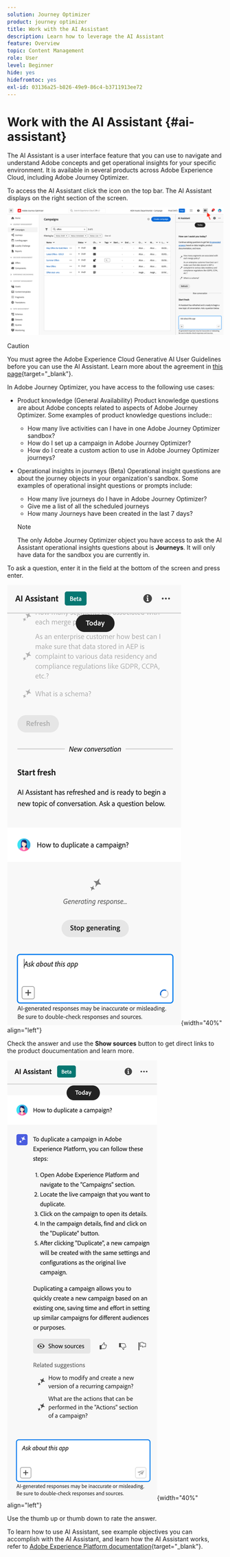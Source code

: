 ```yaml
---
solution: Journey Optimizer
product: journey optimizer
title: Work with the AI Assistant
description: Learn how to leverage the AI Assistant
feature: Overview
topic: Content Management
role: User
level: Beginner
hide: yes
hidefromtoc: yes
exl-id: 03136a25-b826-49e9-86c4-b3711913ee72
---
```

# Work with the AI Assistant {#ai-assistant}

The AI Assistant is a user interface feature that you can use to navigate and understand Adobe concepts and get operational insights for your specific environment. It is available in several products across Adobe Experience Cloud, including Adobe Journey Optimizer.

To access the AI Assistant click the icon on the top bar. The AI Assistant displays on the right section of the screen.

![](assets/do-not-localize/ai-assistant-open.png)


>[!CAUTION]
>
>You must agree the Adobe Experience Cloud Generative AI User Guidelines before you can use the AI Assistant. Learn more about the agreement in [this page](https://experienceleague.adobe.com/en/docs/experience-platform/landing/platform-ui/ai-assistant){target="_blank"}.

In Adobe Journey Optimizer, you have access to the following use cases:

* Product knowledge (General Availability)
    Product knowledge questions are about Adobe concepts related to aspects of Adobe Journey Optimizer. Some examples of product knowledge questions include::

    * How many live activities can I have in one Adobe Journey Optimizer sandbox?
    * How do I set up a campaign in Adobe Journey Optimizer?
    * How do I create a custom action to use in Adobe Journey Optimizer journeys?


* Operational insights in journeys (Beta)
    Operational insight questions are about the journey objects in your organization's sandbox. Some examples of operational insight questions or prompts include:

    * How many live journeys do I have in Adobe Journey Optimizer?
    * Give me a list of all the scheduled journeys
    * How many Journeys have been created in the last 7 days?

    >[!NOTE]
    >
    >The only Adobe Journey Optimizer object you have access to ask the AI Assistant operational insights questions about is **Journeys**. It will only have data for the sandbox you are currently in.


To ask a question, enter it in the field at the bottom of the screen and press enter.

![](assets/do-not-localize/ai-assistant-ask.png){width="40%" align="left"}

Check the answer and use the **Show sources** button to get direct links to the product doucumentation and learn more.

![](assets/do-not-localize/ai-assistant-answer.png){width="40%" align="left"}

Use the thumb up or thumb down to rate the answer.

To learn how to use AI Assistant, see example objectives you can accomplish with the AI Assistant, and learn how the AI Assistant works, refer to [Adobe Experience Platform documentation](https://experienceleague.adobe.com/en/docs/experience-platform/landing/platform-ui/ai-assistant){target="_blank"}.
